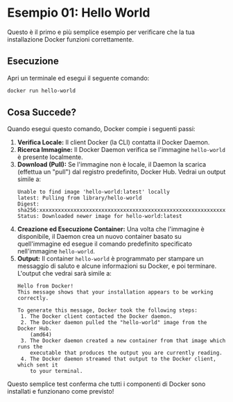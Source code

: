 # Esempio 01: Hello World

Questo è il primo e più semplice esempio per verificare che la tua installazione Docker funzioni correttamente.

## Esecuzione

Apri un terminale ed esegui il seguente comando:

```bash
docker run hello-world
```

## Cosa Succede?

Quando esegui questo comando, Docker compie i seguenti passi:
1.  **Verifica Locale:** Il client Docker (la CLI) contatta il Docker Daemon.
2.  **Ricerca Immagine:** Il Docker Daemon verifica se l'immagine `hello-world` è presente localmente.
3.  **Download (Pull):** Se l'immagine non è locale, il Daemon la scarica (effettua un "pull") dal registro predefinito, Docker Hub. Vedrai un output simile a:
    ```
    Unable to find image 'hello-world:latest' locally
    latest: Pulling from library/hello-world
    Digest: sha256:xxxxxxxxxxxxxxxxxxxxxxxxxxxxxxxxxxxxxxxxxxxxxxxxxxxxxxxxxxxxxxxx
    Status: Downloaded newer image for hello-world:latest
    ```
4.  **Creazione ed Esecuzione Container:** Una volta che l'immagine è disponibile, il Daemon crea un nuovo container basato su quell'immagine ed esegue il comando predefinito specificato nell'immagine `hello-world`.
5.  **Output:** Il container `hello-world` è programmato per stampare un messaggio di saluto e alcune informazioni su Docker, e poi terminare. L'output che vedrai sarà simile a:
    ```
    Hello from Docker!
    This message shows that your installation appears to be working correctly.

    To generate this message, Docker took the following steps:
     1. The Docker client contacted the Docker daemon.
     2. The Docker daemon pulled the "hello-world" image from the Docker Hub.
        (amd64)
     3. The Docker daemon created a new container from that image which runs the
        executable that produces the output you are currently reading.
     4. The Docker daemon streamed that output to the Docker client, which sent it
        to your terminal.
    ```

Questo semplice test conferma che tutti i componenti di Docker sono installati e funzionano come previsto!
